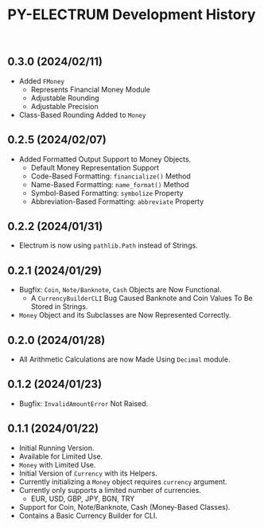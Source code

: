 # PY-ELECTRUM Development History

<br>

## 0.3.0 (2024/02/11)

- Added `FMoney`
    - Represents Financial Money Module
    - Adjustable Rounding
    - Adjustable Precision
- Class-Based Rounding Added to `Money`

## 0.2.5 (2024/02/07)

- Added Formatted Output Support to Money Objects.
    - Default Money Representation Support
    - Code-Based Formatting: `financialize()` Method
    - Name-Based Formatting: `name_format()` Method
    - Symbol-Based Formatting: `symbolize` Property
    - Abbreviation-Based Formatting: `abbreviate` Property

## 0.2.2 (2024/01/31)

- Electrum is now using `pathlib.Path` instead of Strings.

## 0.2.1 (2024/01/29)

- Bugfix: `Coin`, `Note/Banknote`, `Cash` Objects are Now Functional.
    - A `CurrencyBuilderCLI` Bug Caused Banknote and Coin Values To Be Stored in Strings.
- `Money` Object and its Subclasses are Now Represented Correctly.

## 0.2.0 (2024/01/28)

- All Arithmetic Calculations are now Made Using `Decimal` module.

## 0.1.2 (2024/01/23)

- Bugfix: `InvalidAmountError` Not Raised.

## 0.1.1 (2024/01/22)

- Initial Running Version.
- Available for Limited Use.
- `Money` with Limited Use.
- Initial Version of `Currency` with its Helpers.
- Currently initializing a `Money` object requires `currency` argument.
- Currently only supports a limited number of currencies.
    - EUR, USD, GBP, JPY, BGN, TRY
- Support for Coin, Note/Banknote, Cash (Money-Based Classes).
- Contains a Basic Currency Builder for CLI.
